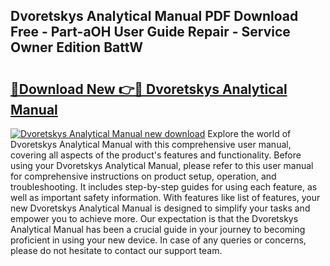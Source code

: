 ## Dvoretskys Analytical Manual PDF Download Free - Part-aOH User Guide Repair - Service Owner Edition BattW

# <h2><a href="http://bc4552.oget.top/?id=Dvoretskys+Analytical+Manual">🔗Download New 👉🔴 Dvoretskys Analytical Manual</a></h2>

[![Dvoretskys Analytical Manual new download](https://i.imgur.com/5g1atiW.png)](http://bc4552.oget.top/?id=Dvoretskys+Analytical+Manual)
Explore the world of Dvoretskys Analytical Manual with this comprehensive user manual, covering all aspects of the product's features and functionality. Before using your Dvoretskys Analytical Manual, please refer to this user manual for comprehensive instructions on product setup, operation, and troubleshooting. It includes step-by-step guides for using each feature, as well as important safety information. With features like list of features, your new Dvoretskys Analytical Manual is designed to simplify your tasks and empower you to achieve more. Our expectation is that the Dvoretskys Analytical Manual has been a crucial guide in your journey to becoming proficient in using your new device. In case of any queries or concerns, please do not hesitate to contact our support team.
